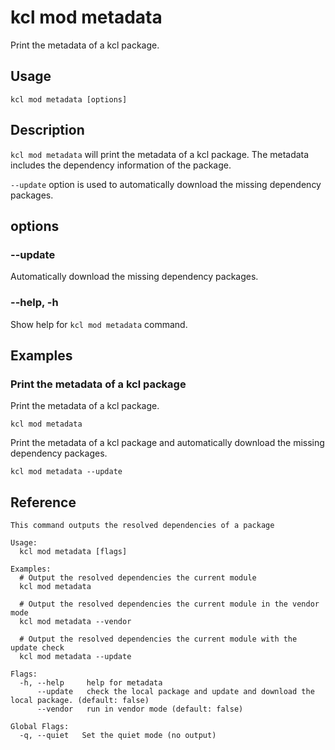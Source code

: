 # kcl mod metadata

Print the metadata of a kcl package.

## Usage

```shell
kcl mod metadata [options]
```

## Description

`kcl mod metadata` will print the metadata of a kcl package. The metadata includes the dependency information of the package.

`--update` option is used to automatically download the missing dependency packages.

## options

### --update

Automatically download the missing dependency packages.

### --help, -h

Show help for `kcl mod metadata` command.

## Examples

### Print the metadata of a kcl package

Print the metadata of a kcl package.

```shell
kcl mod metadata
```

Print the metadata of a kcl package and automatically download the missing dependency packages.

```shell
kcl mod metadata --update
```

## Reference

```shell
This command outputs the resolved dependencies of a package

Usage:
  kcl mod metadata [flags]

Examples:
  # Output the resolved dependencies the current module
  kcl mod metadata

  # Output the resolved dependencies the current module in the vendor mode
  kcl mod metadata --vendor

  # Output the resolved dependencies the current module with the update check
  kcl mod metadata --update

Flags:
  -h, --help     help for metadata
      --update   check the local package and update and download the local package. (default: false)
      --vendor   run in vendor mode (default: false)

Global Flags:
  -q, --quiet   Set the quiet mode (no output)
```
